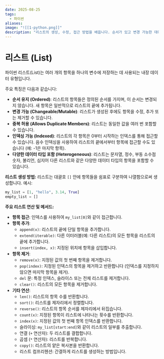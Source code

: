 ```yaml
---
date: 2025-08-25
tags:
  - 파이썬
aliases:
image: "![[1-python.png]]"
description: "리스트의 생성, 수정, 접근 방법을 배웁니다. 순서가 있고 변경 가능한 데이터 구조를 다룹니다."
---
```


# 리스트 (List)

파이썬 리스트(List)는 여러 개의 항목을 하나의 변수에 저장하는 데 사용되는 내장 데이터 유형입니다.

주요 특징은 다음과 같습니다:
*   **순서 유지 (Ordered)**: 리스트의 항목들은 정의된 순서를 가지며, 이 순서는 변경되지 않습니다. 새 항목은 일반적으로 리스트의 끝에 추가됩니다.
*   **변경 가능 (Changeable/Mutable)**: 리스트가 생성된 후에도 항목을 수정, 추가 또는 제거할 수 있습니다.
*   **중복 허용 (Allows Duplicate Members)**: 리스트는 동일한 값을 여러 번 포함할 수 있습니다.
*   **인덱싱 가능 (Indexed)**: 리스트의 각 항목은 0부터 시작하는 인덱스를 통해 접근할 수 있습니다. 음수 인덱싱을 사용하여 리스트의 끝에서부터 항목에 접근할 수도 있습니다 (예: -1은 마지막 항목).
*   **다양한 데이터 타입 포함 (Heterogeneous)**: 리스트는 문자열, 정수, 부동 소수점 숫자, 불리언, 심지어 다른 리스트와 같은 다양한 데이터 타입의 항목을 포함할 수 있습니다.

**리스트 생성 방법:**
리스트는 대괄호 `[]` 안에 항목들을 쉼표로 구분하여 나열함으로써 생성합니다.
예시:
```python
my_list = [1, "hello", 3.14, True]
empty_list = []
```

**주요 리스트 연산 및 메서드:**
*   **항목 접근**: 인덱스를 사용하여 `my_list[0]`와 같이 접근합니다.
*   **항목 추가**:
    *   `append(x)`: 리스트의 끝에 단일 항목을 추가합니다.
    *   `extend(iterable)`: 다른 이터러블(예: 다른 리스트)의 모든 항목을 리스트의 끝에 추가합니다.
    *   `insert(index, x)`: 지정된 위치에 항목을 삽입합니다.
*   **항목 제거**:
    *   `remove(x)`: 지정된 값의 첫 번째 항목을 제거합니다.
    *   `pop(index)`: 지정된 인덱스의 항목을 제거하고 반환합니다 (인덱스를 지정하지 않으면 마지막 항목을 제거).
    *   `del` 문: 특정 인덱스, 슬라이스 또는 전체 리스트를 제거합니다.
    *   `clear()`: 리스트의 모든 항목을 제거합니다.
*   **기타 연산**:
    *   `len()`: 리스트의 항목 수를 반환합니다.
    *   `sort()`: 리스트를 제자리에서 정렬합니다.
    *   `reverse()`: 리스트의 항목 순서를 제자리에서 뒤집습니다.
    *   `count(x)`: 지정된 항목이 리스트에 나타나는 횟수를 반환합니다.
    *   `index(x)`: 지정된 값의 첫 번째 항목 인덱스를 반환합니다.
    *   슬라이싱: `my_list[start:end]`와 같이 리스트의 일부를 추출합니다.
    *   연결 (`+` 연산자): 두 리스트를 결합합니다.
    *   곱셈 (`*` 연산자): 리스트를 반복합니다.
    *   `copy()`: 리스트의 얕은 복사본을 반환합니다.
    *   리스트 컴프리헨션: 간결하게 리스트를 생성하는 방법입니다.